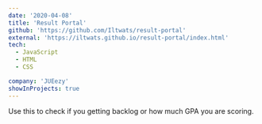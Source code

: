 ```yaml
---
date: '2020-04-08'
title: 'Result Portal'
github: 'https://github.com/Iltwats/result-portal'
external: 'https://iltwats.github.io/result-portal/index.html'
tech:
  - JavaScript
  - HTML
  - CSS

company: 'JUEezy'
showInProjects: true
---
```


Use this to check if you getting backlog or how much GPA you are scoring.
